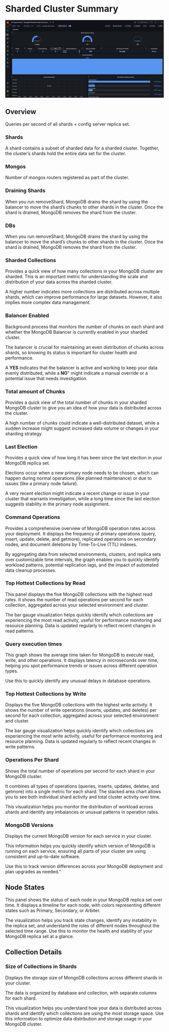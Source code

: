 # Sharded Cluster Summary

![MongoDB Sharded Cluster Sumary](../../_images/MongoDB_Sharded_Cluster_Summary.jpg)

## Overview

Queries per second of all shards + config server replica set.

### Shards

A shard contains a subset of sharded data for a sharded cluster. Together, the cluster’s shards hold the entire data set for the cluster.

### Mongos
Number of mongos routers registered as part of the cluster.

### Draining Shards
When you run removeShard, MongoDB drains the shard by using the balancer to move the shard’s chunks to other shards in the cluster. Once the shard is drained, MongoDB removes the shard from the cluster.

### DBs
When you run removeShard, MongoDB drains the shard by using the balancer to move the shard’s chunks to other shards in the cluster. Once the shard is drained, MongoDB removes the shard from the cluster.


### Sharded Collections

Provides a quick view of how many collections in your MongoDB cluster are sharded. This is an important metric for understanding the scale and distribution of your data across the sharded cluster. 

A higher number indicates more collections are distributed across multiple shards, which can improve performance for large datasets.
However, it also implies more complex data management. 

### Balancer Enabled
Background process that monitors the number of chunks on each shard and whether the MongoDB Balancer is currently enabled in your sharded cluster.

The balancer is crucial for maintaining an even distribution of chunks across shards, so knowing its status is important for cluster health and performance.

A **YES** indicates that the balancer is active and working to keep your data evenly distributed, while a **NO**" might indicate a manual override or a potential issue that needs investigation.

### Total amount of Chunks

Provides a quick view of the total number of chunks in your sharded MongoDB cluster to give you an idea of how your data is distributed across the cluster. 

A high number of chunks could indicate a well-distributed dataset, while a sudden increase might suggest increased data volume or changes in your sharding strategy.

### Last Election

Provides a quick view of how long it has been since the last election in your MongoDB replica set. 

Elections occur when a new primary node needs to be chosen, which can happen during normal operations (like planned maintenance) or due to issues (like a primary node failure). 

A very recent election might indicate a recent change or issue in your cluster that warrants investigation, while a long time since the last election suggests stability in the primary node assignment.

### Command Operations

Provides a comprehensive overview of MongoDB operation rates across your deployment. It displays the frequency of primary operations (query, insert, update, delete, and getmore), replicated operations on secondary nodes, and document deletions by Time-To-Live (TTL) indexes. 

By aggregating data from selected environments, clusters, and replica sets over customizable time intervals, the graph enables you to quickly identify workload patterns, potential replication lags, and the impact of automated data cleanup processes.

### Top Hottest Collections by Read

This panel displays the five MongoDB collections with the highest read rates. It shows the number of read operations per second for each collection, aggregated across your selected environment and cluster. 

The bar gauge visualization helps quickly identify which collections are experiencing the most read activity, useful for performance monitoring and resource planning. Data is updated regularly to reflect recent changes in read patterns.

### Query execution times

This graph shows the average time taken for MongoDB to execute read, write, and other operations. It displays latency in microseconds over time, helping you spot performance trends or issues across different operation types. 

Use this to quickly identify any unusual delays in database operations.

### Top Hottest Collections by Write

Displays the five MongoDB collections with the highest write activity. It shows the number of write operations (inserts, updates, and deletes) per second for each collection, aggregated across your selected environment and cluster. 

The bar gauge visualization helps quickly identify which collections are experiencing the most write activity, useful for performance monitoring and resource planning. Data is updated regularly to reflect recent changes in write patterns.

### Operations Per Shard

Shows the total number of operations per second for each shard in your MongoDB cluster. 

It combines all types of operations (queries, inserts, updates, deletes, and getmore) into a single metric for each shard. The stacked area chart allows you to see both individual shard activity and total cluster activity over time. 

This visualization helps you monitor the distribution of workload across shards and identify any imbalances or unusual patterns in operation rates.

### MongoDB Versions
Displays the current MongoDB version for each service in your cluster.

This information helps you quickly identify which version of MongoDB is running on each service, ensuring all parts of your cluster are using consistent and up-to-date software. 

Use this to track version differences across your MongoDB deployment and plan upgrades as needed."

## Node States

This panel shows the status of each node in your MongoDB replica set over time. It displays a timeline for each node, with colors representing different states such as Primary, Secondary, or Arbiter.

The visualization helps you track state changes, identify any instability in the replica set, and understand the roles of different nodes throughout the selected time range. Use this to monitor the health and stability of your MongoDB replica set at a glance.

## Collection Details

### Size of Collections in Shards

Displays the storage size of MongoDB collections across different shards in your cluster. 

The data is organized by database and collection, with separate columns for each shard.

This visualization helps you understand how your data is distributed across shards and identify which collections are using the most storage space. Use this information to optimize data distribution and storage usage in your MongoDB cluster.
